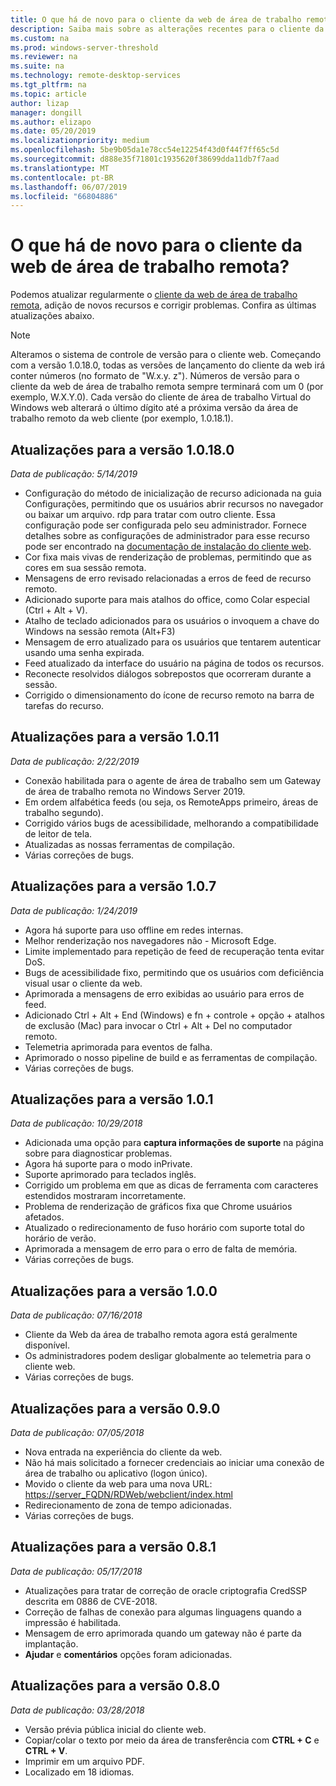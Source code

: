 ```yaml
---
title: O que há de novo para o cliente da web de área de trabalho remota?
description: Saiba mais sobre as alterações recentes para o cliente da web de área de trabalho remota
ms.custom: na
ms.prod: windows-server-threshold
ms.reviewer: na
ms.suite: na
ms.technology: remote-desktop-services
ms.tgt_pltfrm: na
ms.topic: article
author: lizap
manager: dongill
ms.author: elizapo
ms.date: 05/20/2019
ms.localizationpriority: medium
ms.openlocfilehash: 5be9b05da1e78cc54e12254f43d0f44f7ff65c5d
ms.sourcegitcommit: d888e35f71801c1935620f38699dda11db7f7aad
ms.translationtype: MT
ms.contentlocale: pt-BR
ms.lasthandoff: 06/07/2019
ms.locfileid: "66804886"
---
```

# <a name="whats-new-for-the-remote-desktop-web-client"></a>O que há de novo para o cliente da web de área de trabalho remota?

Podemos atualizar regularmente o [cliente da web de área de trabalho remota](remote-desktop-web-client.md), adição de novos recursos e corrigir problemas. Confira as últimas atualizações abaixo.

> [!NOTE]
> Alteramos o sistema de controle de versão para o cliente web. Começando com a versão 1.0.18.0, todas as versões de lançamento do cliente da web irá conter números (no formato de "W.x.y. z"). Números de versão para o cliente da web de área de trabalho remota sempre terminará com um 0 (por exemplo, W.X.Y.0). Cada versão do cliente de área de trabalho Virtual do Windows web alterará o último dígito até a próxima versão da área de trabalho remoto da web cliente (por exemplo, 1.0.18.1).

## <a name="updates-for-version-10180"></a>Atualizações para a versão 1.0.18.0
*Data de publicação: 5/14/2019*

- Configuração do método de inicialização de recurso adicionada na guia Configurações, permitindo que os usuários abrir recursos no navegador ou baixar um arquivo. rdp para tratar com outro cliente. Essa configuração pode ser configurada pelo seu administrador. Fornece detalhes sobre as configurações de administrador para esse recurso pode ser encontrado na [documentação de instalação do cliente web](remote-desktop-web-client-admin.md).
- Cor fixa mais vivas de renderização de problemas, permitindo que as cores em sua sessão remota.
- Mensagens de erro revisado relacionadas a erros de feed de recurso remoto. 
- Adicionado suporte para mais atalhos do office, como Colar especial (Ctrl + Alt + V).
- Atalho de teclado adicionados para os usuários o invoquem a chave do Windows na sessão remota (Alt+F3)
- Mensagem de erro atualizado para os usuários que tentarem autenticar usando uma senha expirada.
- Feed atualizado da interface do usuário na página de todos os recursos.
- Reconecte resolvidos diálogos sobrepostos que ocorreram durante a sessão.
- Corrigido o dimensionamento do ícone de recurso remoto na barra de tarefas do recurso.

## <a name="updates-for-version-1011"></a>Atualizações para a versão 1.0.11
*Data de publicação: 2/22/2019*

- Conexão habilitada para o agente de área de trabalho sem um Gateway de área de trabalho remota no Windows Server 2019.
- Em ordem alfabética feeds (ou seja, os RemoteApps primeiro, áreas de trabalho segundo).
- Corrigido vários bugs de acessibilidade, melhorando a compatibilidade de leitor de tela.
- Atualizadas as nossas ferramentas de compilação.
- Várias correções de bugs.

## <a name="updates-for-version-107"></a>Atualizações para a versão 1.0.7
*Data de publicação: 1/24/2019*

- Agora há suporte para uso offline em redes internas.
- Melhor renderização nos navegadores não - Microsoft Edge.
- Limite implementado para repetição de feed de recuperação tenta evitar DoS.
- Bugs de acessibilidade fixo, permitindo que os usuários com deficiência visual usar o cliente da web.
- Aprimorada a mensagens de erro exibidas ao usuário para erros de feed.
- Adicionado Ctrl + Alt + End (Windows) e fn + controle + opção + atalhos de exclusão (Mac) para invocar o Ctrl + Alt + Del no computador remoto.
- Telemetria aprimorada para eventos de falha.
- Aprimorado o nosso pipeline de build e as ferramentas de compilação.
- Várias correções de bugs.

## <a name="updates-for-version-101"></a>Atualizações para a versão 1.0.1
*Data de publicação: 10/29/2018*

- Adicionada uma opção para **captura informações de suporte** na página sobre para diagnosticar problemas.
- Agora há suporte para o modo inPrivate.
- Suporte aprimorado para teclados inglês.
- Corrigido um problema em que as dicas de ferramenta com caracteres estendidos mostraram incorretamente.
- Problema de renderização de gráficos fixa que Chrome usuários afetados.
- Atualizado o redirecionamento de fuso horário com suporte total do horário de verão.
- Aprimorada a mensagem de erro para o erro de falta de memória.
- Várias correções de bugs.

## <a name="updates-for-version-100"></a>Atualizações para a versão 1.0.0
*Data de publicação: 07/16/2018*

- Cliente da Web da área de trabalho remota agora está geralmente disponível.
- Os administradores podem desligar globalmente ao telemetria para o cliente web.
- Várias correções de bugs.

## <a name="updates-for-version-090"></a>Atualizações para a versão 0.9.0
*Data de publicação: 07/05/2018*

- Nova entrada na experiência do cliente da web.
- Não há mais solicitado a fornecer credenciais ao iniciar uma conexão de área de trabalho ou aplicativo (logon único).
- Movido o cliente da web para uma nova URL: <https://server_FQDN/RDWeb/webclient/index.html>
- Redirecionamento de zona de tempo adicionadas.
- Várias correções de bugs.

## <a name="updates-for-version-081"></a>Atualizações para a versão 0.8.1
*Data de publicação: 05/17/2018*

- Atualizações para tratar de correção de oracle criptografia CredSSP descrita em 0886 de CVE-2018.
- Correção de falhas de conexão para algumas linguagens quando a impressão é habilitada.
- Mensagem de erro aprimorada quando um gateway não é parte da implantação.
- **Ajudar** e **comentários** opções foram adicionadas.

## <a name="updates-for-version-080"></a>Atualizações para a versão 0.8.0
*Data de publicação: 03/28/2018*

- Versão prévia pública inicial do cliente web.
- Copiar/colar o texto por meio da área de transferência com **CTRL + C** e **CTRL + V**.
- Imprimir em um arquivo PDF.
- Localizado em 18 idiomas.
 
